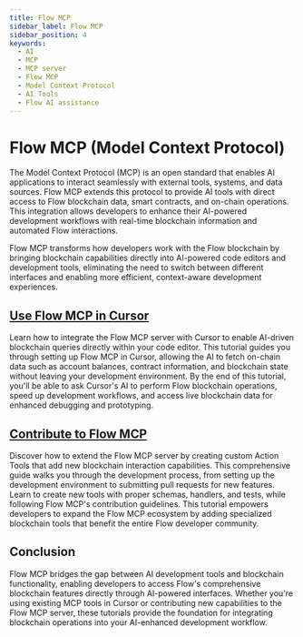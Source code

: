 ```yaml
---
title: Flow MCP
sidebar_label: Flow MCP
sidebar_position: 4
keywords:
  - AI
  - MCP
  - MCP server
  - Flow MCP
  - Model Context Protocol
  - AI Tools
  - Flow AI assistance
---
```


# Flow MCP (Model Context Protocol)

The Model Context Protocol (MCP) is an open standard that enables AI applications to interact seamlessly with external tools, systems, and data sources. Flow MCP extends this protocol to provide AI tools with direct access to Flow blockchain data, smart contracts, and on-chain operations. This integration allows developers to enhance their AI-powered development workflows with real-time blockchain information and automated Flow interactions.

Flow MCP transforms how developers work with the Flow blockchain by bringing blockchain capabilities directly into AI-powered code editors and development tools, eliminating the need to switch between different interfaces and enabling more efficient, context-aware development experiences.

## [Use Flow MCP in Cursor]

Learn how to integrate the Flow MCP server with Cursor to enable AI-driven blockchain queries directly within your code editor. This tutorial guides you through setting up Flow MCP in Cursor, allowing the AI to fetch on-chain data such as account balances, contract information, and blockchain state without leaving your development environment. By the end of this tutorial, you'll be able to ask Cursor's AI to perform Flow blockchain operations, speed up development workflows, and access live blockchain data for enhanced debugging and prototyping.

## [Contribute to Flow MCP]

Discover how to extend the Flow MCP server by creating custom Action Tools that add new blockchain interaction capabilities. This comprehensive guide walks you through the development process, from setting up the development environment to submitting pull requests for new features. Learn to create new tools with proper schemas, handlers, and tests, while following Flow MCP's contribution guidelines. This tutorial empowers developers to expand the Flow MCP ecosystem by adding specialized blockchain tools that benefit the entire Flow developer community.

## Conclusion

Flow MCP bridges the gap between AI development tools and blockchain functionality, enabling developers to access Flow's comprehensive blockchain features directly through AI-powered interfaces. Whether you're using existing MCP tools in Cursor or contributing new capabilities to the Flow MCP server, these tutorials provide the foundation for integrating blockchain operations into your AI-enhanced development workflow.

<!-- Reference-style links, will not render on page. -->

[Use Flow MCP in Cursor]: ./use-mcp-in-cursor.md
[Contribute to Flow MCP]: ./contribute-to-mcp.md
